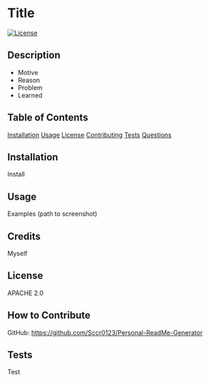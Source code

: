 # Title
[![License](https://img.shields.io/badge/License-Apache_2.0-blue.svg)](https://opensource.org/licenses/Apache-2.0)
			
## Description
  - Motive
  - Reason
  - Problem
  - Learned
  
## Table of Contents

  [Installation](#installation)
  [Usage](#usage)
  [License](#credits)
  [Contributing](#contributing)
  [Tests](#tests)
  [Questions](#questions)

## Installation

  Install

## Usage

  Examples
  (path to screenshot)

## Credits

  Myself

## License

  APACHE 2.0

## How to Contribute

  GitHub: https://github.com/Sccr0123/Personal-ReadMe-Generator

## Tests

  Test

